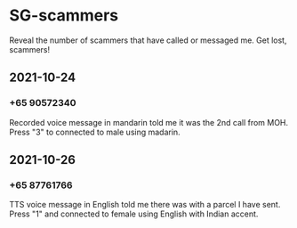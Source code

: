 # SG-scammers
Reveal the number of scammers that have called or messaged me. Get lost, scammers!


## 2021-10-24 
### +65 90572340
Recorded voice message in mandarin told me it was the 2nd call from MOH. Press "3" to connected to male using madarin.

## 2021-10-26
### +65 87761766
TTS voice message in English told me there was with a parcel I have sent. Press "1" and connected to female using English with Indian accent.
